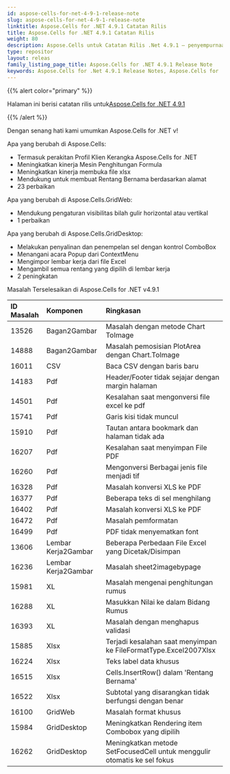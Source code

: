 ```yaml
---
id: aspose-cells-for-net-4-9-1-release-note
slug: aspose-cells-for-net-4-9-1-release-note
linktitle: Aspose.Cells for .NET 4.9.1 Catatan Rilis
title: Aspose.Cells for .NET 4.9.1 Catatan Rilis
weight: 80
description: Aspose.Cells untuk Catatan Rilis .Net 4.9.1 – penyempurnaan terbaru, fitur baru, dan perbaikan
type: repositor
layout: releas
family_listing_page_title: Aspose.Cells for .NET 4.9.1 Release Note
keywords: Aspose.Cells for .Net 4.9.1 Release Notes, Aspose.Cells for .Net 4.9.1 updates and fixe
---
```

{{% alert color="primary" %}} 

 Halaman ini berisi catatan rilis untuk[Aspose.Cells for .NET 4.9.1](https://releases.aspose.com/cells/net/new-releases/aspose.cells-for-.net-4.9.1/)

{{% /alert %}} 

 Dengan senang hati kami umumkan Aspose.Cells for .NET v!



 Apa yang berubah di Aspose.Cells:

- Termasuk perakitan Profil Klien Kerangka Aspose.Cells for .NET
- Meningkatkan kinerja Mesin Penghitungan Formula
- Meningkatkan kinerja membuka file xlsx
- Mendukung untuk membuat Rentang Bernama berdasarkan alamat
- 23 perbaikan



 Apa yang berubah di Aspose.Cells.GridWeb:

- Mendukung pengaturan visibilitas bilah gulir horizontal atau vertikal
- 1 perbaikan



 Apa yang berubah di Aspose.Cells.GridDesktop:

- Melakukan penyalinan dan penempelan sel dengan kontrol ComboBox
- Menangani acara Popup dari ContextMenu
- Mengimpor lembar kerja dari file Excel
- Mengambil semua rentang yang dipilih di lembar kerja
- 2 peningkatan



 Masalah Terselesaikan di Aspose.Cells for .NET v4.9.1



|**ID Masalah** |**Komponen** |**Ringkasan** |
| :- | :- | :- |
|13526 | Bagan2Gambar|Masalah dengan metode Chart ToImage|
|14888 | Bagan2Gambar| Masalah pemosisian PlotArea dengan Chart.ToImage|
|16011 |CSV | Baca CSV dengan baris baru|
|14183 | Pdf| Header/Footer tidak sejajar dengan margin halaman|
|14501 | Pdf| Kesalahan saat mengonversi file excel ke pdf|
|15741 | Pdf| Garis kisi tidak muncul|
|15910 | Pdf| Tautan antara bookmark dan halaman tidak ada|
|16207 | Pdf| Kesalahan saat menyimpan File PDF|
|16260 | Pdf| Mengonversi Berbagai jenis file menjadi tif|
|16328 | Pdf| Masalah konversi XLS ke PDF|
|16377 | Pdf| Beberapa teks di sel menghilang|
|16402 | Pdf| Masalah konversi XLS ke PDF|
|16472 | Pdf| Masalah pemformatan|
|16499 | Pdf| PDF tidak menyematkan font|
|13606 | Lembar Kerja2Gambar| Beberapa Perbedaan File Excel yang Dicetak/Disimpan|
|16236 | Lembar Kerja2Gambar| Masalah sheet2imagebypage|
|15981 | XL| Masalah mengenai penghitungan rumus|
|16288 | XL| Masukkan Nilai ke dalam Bidang Rumus|
|16393 | XL| Masalah dengan menghapus validasi|
|15885 | Xlsx| Terjadi kesalahan saat menyimpan ke FileFormatType.Excel2007Xlsx|
|16224 | Xlsx| Teks label data khusus|
|16515 | Xlsx| Cells.InsertRow() dalam 'Rentang Bernama'|
|16522 | Xlsx| Subtotal yang disarangkan tidak berfungsi dengan benar|
|16100 | GridWeb| Masalah format khusus|
|15984 | GridDesktop| Meningkatkan Rendering item Combobox yang dipilih|
|16262 | GridDesktop|Meningkatkan metode SetFocusedCell untuk menggulir otomatis ke sel fokus|

